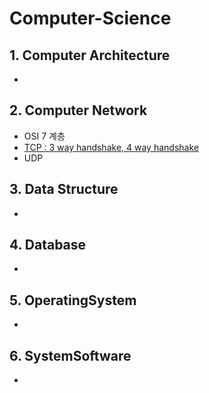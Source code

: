 # Computer-Science

## 1.  Computer Architecture
- 

## 2.  Computer Network
- OSI 7 계층
- [TCP : 3 way handshake, 4 way handshake](obsidian://open?vault=ComputerScience&file=computer%20network%2FTCP%20-%203%20way%20handshake%2C%204%20way%20handshake)
- UDP
## 3.  Data Structure
- 

## 4.  Database
- 
## 5.  OperatingSystem
- 

## 6.  SystemSoftware
- 









